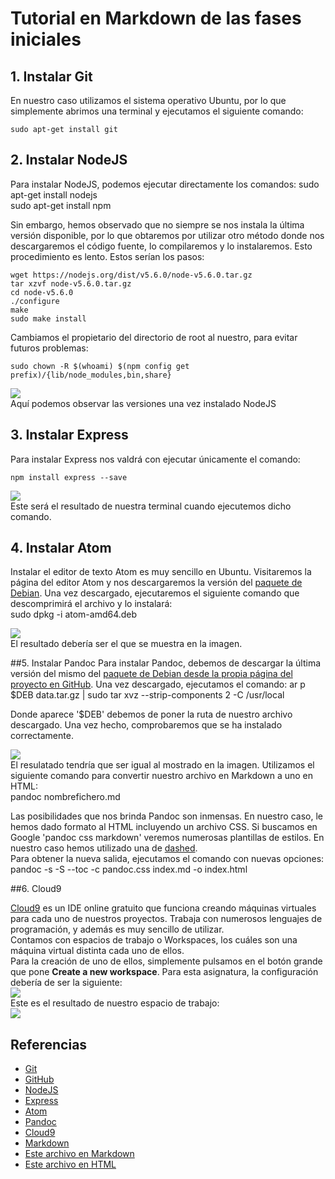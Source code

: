 # Tutorial en Markdown de las fases iniciales

## 1. Instalar Git
En nuestro caso utilizamos el sistema operativo Ubuntu, por lo que simplemente abrimos una terminal y ejecutamos el siguiente comando:

    sudo apt-get install git  

## 2. Instalar NodeJS
Para instalar NodeJS, podemos ejecutar directamente los comandos:
    sudo apt-get install nodejs  
    sudo apt-get install npm  

Sin embargo, hemos observado que no siempre se nos instala la última versión disponible, por lo que obtaremos por utilizar otro método donde nos descargaremos el código fuente, lo compilaremos y lo instalaremos. Esto procedimiento es lento. Estos serían los pasos:

    wget https://nodejs.org/dist/v5.6.0/node-v5.6.0.tar.gz  
    tar xzvf node-v5.6.0.tar.gz  
    cd node-v5.6.0  
    ./configure  
    make  
    sudo make install  

Cambiamos el propietario del directorio de root al nuestro, para evitar futuros problemas:

    sudo chown -R $(whoami) $(npm config get prefix)/{lib/node_modules,bin,share}  

![](/images/captura_nodejs.png)  
Aquí podemos observar las versiones una vez instalado NodeJS

## 3. Instalar Express
Para instalar Express nos valdrá con ejecutar únicamente el comando:  

    npm install express --save  

![](/images/captura_express.png)  
Este será el resultado de nuestra terminal cuando ejecutemos dicho comando.

## 4. Instalar Atom
Instalar el editor de texto Atom es muy sencillo en Ubuntu. Visitaremos la página del editor Atom y nos descargaremos la versión del [paquete de Debian](https://atom.io/download/deb). Una vez descargado, ejecutaremos el siguiente comando que descomprimirá el archivo y lo instalará:  
    sudo dpkg -i atom-amd64.deb  

![](/images/captura_atom.png)  
El resultado debería ser el que se muestra en la imagen.

##5. Instalar Pandoc
Para instalar Pandoc, debemos de descargar la última versión del mismo del [paquete de Debian desde la propia página del proyecto en GitHub](https://github.com/jgm/pandoc/releases/download/1.16.0.2/pandoc-1.16.0.2-1-amd64.deb). Una vez descargado, ejecutamos el comando:
    ar p $DEB data.tar.gz | sudo tar xvz --strip-components 2 -C /usr/local  

Donde aparece '$DEB' debemos de poner la ruta de nuestro archivo descargado. Una vez hecho, comprobaremos que se ha instalado correctamente.  

![](/images/captura_pandoc.png)  
El resulatado tendría que ser igual al mostrado en la imagen. Utilizamos el siguiente comando para convertir nuestro archivo en Markdown a uno en HTML:  
    pandoc nombrefichero.md  

Las posibilidades que nos brinda Pandoc son inmensas. En nuestro caso, le hemos dado formato al HTML incluyendo un archivo CSS. Si buscamos en Google 'pandoc css markdown' veremos numerosas plantillas de estilos. En nuestro caso hemos utilizado una de [dashed](https://gist.github.com/Dashed/6714393#file-github-pandoc-css).  
Para obtener la nueva salida, ejecutamos el comando con nuevas opciones:  
    pandoc -s -S --toc -c pandoc.css index.md -o index.html

##6. Cloud9

[Cloud9](http://c9.io) es un IDE online gratuito que funciona creando máquinas virtuales para cada uno de nuestros proyectos. Trabaja con numerosos lenguajes de programación, y además es muy sencillo de utilizar.  
Contamos con espacios de trabajo o Workspaces, los cuáles son una máquina virtual distinta cada uno de ellos.  
Para la creación de uno de ellos, simplemente pulsamos en el botón grande que pone **Create a new workspace**. Para esta asignatura, la configuración debería de ser la siguiente:  
![](/images/captura_c9.png)  
Este es el resultado de nuestro espacio de trabajo:  
![](/images/captura_c9_2.png)  

## Referencias
* [Git](https://git-scm.com/)  
* [GitHub](https://github.com/)  
* [NodeJS](https://nodejs.org/en/)  
* [Express](http://expressjs.com/es/)  
* [Atom](https://atom.io/)  
* [Pandoc](http://pandoc.org/)  
* [Cloud9](https://c9.io)
* [Markdown](https://es.wikipedia.org/wiki/Markdown)  
* [Este archivo en Markdown](https://github.com/Rafaherrero/rafa-daniel-pedro-dsi1516/blob/master/index.md)  
* [Este archivo en HTML](http://rafaherrero.github.io/rafa-daniel-pedro-dsi1516/)  
